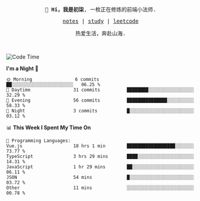 <p align="center">
  <samp>
    <span><strong>👋 Hi，我是初柒</strong>,</span>
    <span>一枚正在修炼的前端小法师.</span>
  </samp>
</p>

<p align="center">
  <samp>
    <a href="https://www.wolai.com/dec-seven/wyPFvMTwAcD9muc6RMfThB">notes</a> |
    <a href="https://github.com/dec-seven/fe-study">study</a> |
    <a href="https://leetcode.cn/u/dec-seven/">leetcode</a>
  </samp>
</p>
<p align="center">
  <samp>
    <span>热爱生活，奔赴山海.</span>
  </samp>
</p>
<br>

<!--START_SECTION:waka-->
![Code Time](http://img.shields.io/badge/Code%20Time-848%20hrs%2017%20mins-blue)

**I'm a Night 🦉** 

```text
🌞 Morning                6 commits           ██░░░░░░░░░░░░░░░░░░░░░░░   06.25 % 
🌆 Daytime                31 commits          ████████░░░░░░░░░░░░░░░░░   32.29 % 
🌃 Evening                56 commits          ███████████████░░░░░░░░░░   58.33 % 
🌙 Night                  3 commits           █░░░░░░░░░░░░░░░░░░░░░░░░   03.12 % 
```


📊 **This Week I Spent My Time On** 

```text
💬 Programming Languages: 
Vue.js                   18 hrs 1 min        ██████████████████░░░░░░░   73.77 % 
TypeScript               3 hrs 29 mins       ████░░░░░░░░░░░░░░░░░░░░░   14.31 % 
JavaScript               1 hr 29 mins        ██░░░░░░░░░░░░░░░░░░░░░░░   06.11 % 
JSON                     54 mins             █░░░░░░░░░░░░░░░░░░░░░░░░   03.72 % 
Other                    11 mins             ░░░░░░░░░░░░░░░░░░░░░░░░░   00.78 % 
```


<!--END_SECTION:waka-->

